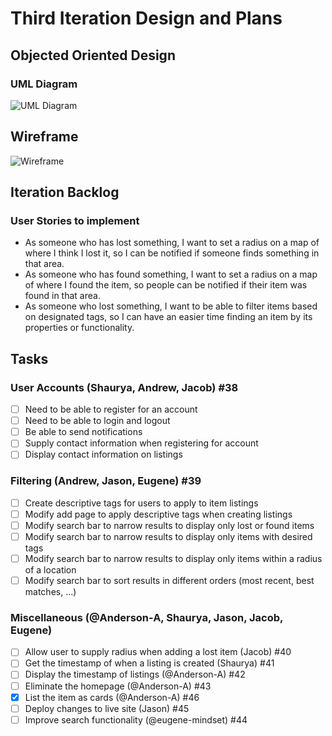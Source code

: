 # Third Iteration Design and Plans

## Objected Oriented Design

### UML Diagram

![UML Diagram]()

## Wireframe

![Wireframe]()

## Iteration Backlog

### User Stories to implement

* As someone who has lost something, I want to set a radius on a map of where I think I lost it, so I can be notified if someone finds something in that area.
* As someone who has found something, I want to set a radius on a map of where I found the item, so people can be notified if their item was found in that area.
* As someone who lost something, I want to be able to filter items based on designated tags, so I can have an easier time finding an item by its properties or functionality.

## Tasks

### User Accounts (Shaurya, Andrew, Jacob) #38

* [ ] Need to be able to register for an account
* [ ] Need to be able to login and logout
* [ ] Be able to send notifications
* [ ] Supply contact information when registering for account
* [ ] Display contact information on listings

### Filtering (Andrew, Jason, Eugene) #39

* [ ] Create descriptive tags for users to apply to item listings
* [ ] Modify add page to apply descriptive tags when creating listings
* [ ] Modify search bar to narrow results to display only lost or found items
* [ ] Modify search bar to narrow results to display only items with desired tags
* [ ] Modify search bar to narrow results to display only items within a radius of a location
* [ ] Modify search bar to sort results in different orders (most recent, best matches, ...)

### Miscellaneous (@Anderson-A, Shaurya, Jason, Jacob, Eugene)

* [ ] Allow user to supply radius when adding a lost item (Jacob) #40
* [ ] Get the timestamp of when a listing is created (Shaurya) #41
* [ ] Display the timestamp of listings (@Anderson-A) #42
* [ ] Eliminate the homepage (@Anderson-A) #43
* [X] List the item as cards (@Anderson-A) #46
* [ ] Deploy changes to live site (Jason) #45
* [ ] Improve search functionality (@eugene-mindset) #44
